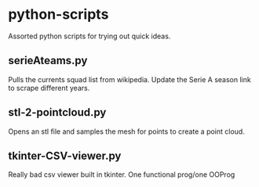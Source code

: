 # python-scripts
Assorted python scripts for trying out quick ideas.


## serieAteams.py 
Pulls the currents squad list from wikipedia. Update the Serie A season link 
to scrape different years.
 
 ## stl-2-pointcloud.py
 Opens an stl file and samples the mesh for points to create a point cloud. 

 ## tkinter-CSV-viewer.py
 Really bad csv viewer built in tkinter. One functional prog/one OOProg 
